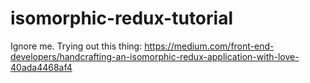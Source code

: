 # isomorphic-redux-tutorial
Ignore me. Trying out this thing: https://medium.com/front-end-developers/handcrafting-an-isomorphic-redux-application-with-love-40ada4468af4
